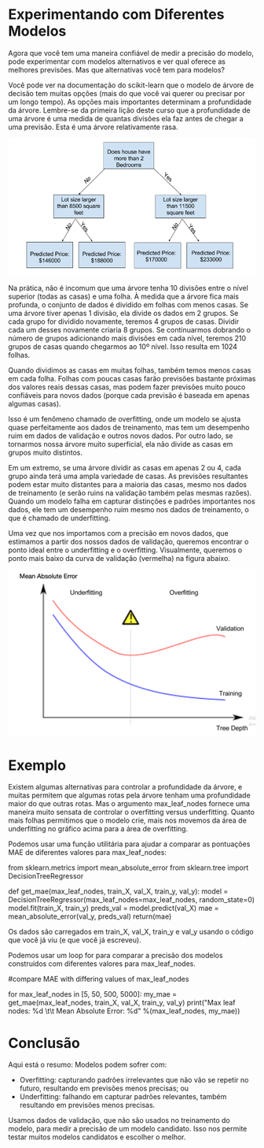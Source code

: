 # Experimentando com Diferentes Modelos

Agora que você tem uma maneira confiável de medir a precisão do modelo, pode experimentar com modelos alternativos e ver qual oferece as melhores previsões. Mas que alternativas você tem para modelos?

Você pode ver na documentação do scikit-learn que o modelo de árvore de decisão tem muitas opções (mais do que você vai querer ou precisar por um longo tempo). As opções mais importantes determinam a profundidade da árvore. Lembre-se da primeira lição deste curso que a profundidade de uma árvore é uma medida de quantas divisões ela faz antes de chegar a uma previsão. Esta é uma árvore relativamente rasa.

![1681343627066](image/UnderfittingAndOverfitting/1681343627066.png)


Na prática, não é incomum que uma árvore tenha 10 divisões entre o nível superior (todas as casas) e uma folha. À medida que a árvore fica mais profunda, o conjunto de dados é dividido em folhas com menos casas. Se uma árvore tiver apenas 1 divisão, ela divide os dados em 2 grupos. Se cada grupo for dividido novamente, teremos 4 grupos de casas. Dividir cada um desses novamente criaria 8 grupos. Se continuarmos dobrando o número de grupos adicionando mais divisões em cada nível, teremos 210 grupos de casas quando chegarmos ao 10º nível. Isso resulta em 1024 folhas.

Quando dividimos as casas em muitas folhas, também temos menos casas em cada folha. Folhas com poucas casas farão previsões bastante próximas dos valores reais dessas casas, mas podem fazer previsões muito pouco confiáveis para novos dados (porque cada previsão é baseada em apenas algumas casas).

Isso é um fenômeno chamado de overfitting, onde um modelo se ajusta quase perfeitamente aos dados de treinamento, mas tem um desempenho ruim em dados de validação e outros novos dados. Por outro lado, se tornarmos nossa árvore muito superficial, ela não divide as casas em grupos muito distintos.

Em um extremo, se uma árvore dividir as casas em apenas 2 ou 4, cada grupo ainda terá uma ampla variedade de casas. As previsões resultantes podem estar muito distantes para a maioria das casas, mesmo nos dados de treinamento (e serão ruins na validação também pelas mesmas razões). Quando um modelo falha em capturar distinções e padrões importantes nos dados, ele tem um desempenho ruim mesmo nos dados de treinamento, o que é chamado de underfitting.

Uma vez que nos importamos com a precisão em novos dados, que estimamos a partir dos nossos dados de validação, queremos encontrar o ponto ideal entre o underfitting e o overfitting. Visualmente, queremos o ponto mais baixo da curva de validação (vermelha) na figura abaixo.

![1681343719399](image/UnderfittingAndOverfitting/1681343719399.png)


# Exemplo


Existem algumas alternativas para controlar a profundidade da árvore, e muitas permitem que algumas rotas pela árvore tenham uma profundidade maior do que outras rotas. Mas o argumento max_leaf_nodes fornece uma maneira muito sensata de controlar o overfitting versus underfitting. Quanto mais folhas permitimos que o modelo crie, mais nos movemos da área de underfitting no gráfico acima para a área de overfitting.

Podemos usar uma função utilitária para ajudar a comparar as pontuações MAE de diferentes valores para max_leaf_nodes:


from sklearn.metrics import mean_absolute_error
from sklearn.tree import DecisionTreeRegressor

def get_mae(max_leaf_nodes, train_X, val_X, train_y, val_y):
    model = DecisionTreeRegressor(max_leaf_nodes=max_leaf_nodes, random_state=0)
    model.fit(train_X, train_y)
    preds_val = model.predict(val_X)
    mae = mean_absolute_error(val_y, preds_val)
    return(mae)


Os dados são carregados em train_X, val_X, train_y e val_y usando o código que você já viu (e que você já escreveu).

Podemos usar um loop for para comparar a precisão dos modelos construídos com diferentes valores para max_leaf_nodes.


#compare MAE with differing values of max_leaf_nodes

for max_leaf_nodes in [5, 50, 500, 5000]:
    my_mae = get_mae(max_leaf_nodes, train_X, val_X, train_y, val_y)
    print("Max leaf nodes: %d  \t\t Mean Absolute Error:  %d" %(max_leaf_nodes, my_mae))


# Conclusão

Aqui está o resumo: Modelos podem sofrer com:

* Overfitting: capturando padrões irrelevantes que não vão se repetir no futuro, resultando em previsões menos precisas; ou
* Underfitting: falhando em capturar padrões relevantes, também resultando em previsões menos precisas.

Usamos dados de validação, que não são usados no treinamento do modelo, para medir a precisão de um modelo candidato. Isso nos permite testar muitos modelos candidatos e escolher o melhor.

